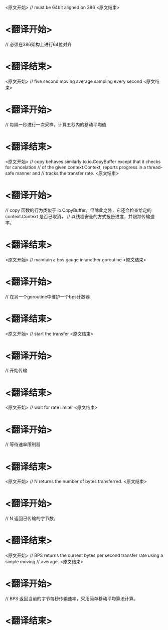 
<原文开始>
// must be 64bit aligned on 386
<原文结束>

# <翻译开始>
// 必须在386架构上进行64位对齐
# <翻译结束>


<原文开始>
// five second moving average sampling every second
<原文结束>

# <翻译开始>
// 每隔一秒进行一次采样，计算五秒内的移动平均值
# <翻译结束>


<原文开始>
// copy behaves similarly to io.CopyBuffer except that it checks for cancelation
// of the given context.Context, reports progress in a thread-safe manner and
// tracks the transfer rate.
<原文结束>

# <翻译开始>
// copy 函数的行为类似于 io.CopyBuffer，但除此之外，它还会检查给定的 context.Context 是否已取消，
// 以线程安全的方式报告进度，并跟踪传输速率。
# <翻译结束>


<原文开始>
	// maintain a bps gauge in another goroutine
<原文结束>

# <翻译开始>
// 在另一个goroutine中维护一个bps计数器
# <翻译结束>


<原文开始>
	// start the transfer
<原文结束>

# <翻译开始>
// 开始传输
# <翻译结束>


<原文开始>
			// wait for rate limiter
<原文结束>

# <翻译开始>
// 等待速率限制器
# <翻译结束>


<原文开始>
// N returns the number of bytes transferred.
<原文结束>

# <翻译开始>
// N 返回已传输的字节数。
# <翻译结束>


<原文开始>
// BPS returns the current bytes per second transfer rate using a simple moving
// average.
<原文结束>

# <翻译开始>
// BPS 返回当前的字节每秒传输速率，采用简单移动平均算法计算。
# <翻译结束>

